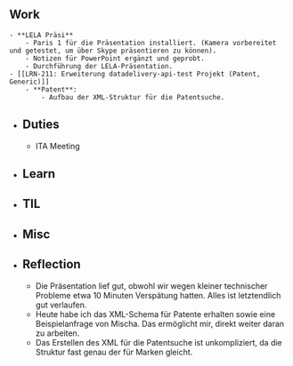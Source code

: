 ## Work
	- **LELA Präsi**
		- Paris 1 für die Präsentation installiert. (Kamera vorbereitet und getestet, um über Skype präsentieren zu können).
		- Notizen für PowerPoint ergänzt und geprobt.
		- Durchführung der LELA-Präsentation.
	- [[LRN-211: Erweiterung datadelivery-api-test Projekt (Patent, Generic)]]
		- **Patent**:
			- Aufbau der XML-Struktur für die Patentsuche.
- ## Duties
	- ITA Meeting
- ## Learn
- ## TIL
- ## Misc
- ## Reflection
	- Die Präsentation lief gut, obwohl wir wegen kleiner technischer Probleme etwa 10 Minuten Verspätung hatten. Alles ist letztendlich gut verlaufen.
	- Heute habe ich das XML-Schema für Patente erhalten sowie eine Beispielanfrage von Mischa. Das ermöglicht mir, direkt weiter daran zu arbeiten.
	- Das Erstellen des XML für die Patentsuche ist unkompliziert, da die Struktur fast genau der für Marken gleicht.